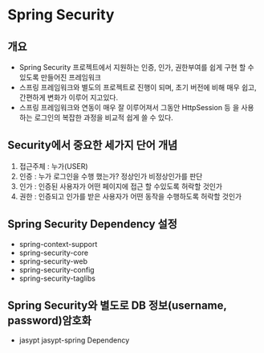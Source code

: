 # Spring Security

## 개요
* Spring Security 프로젝트에서 지원하는 인증, 인가, 권한부여를 쉽게 
구현 할 수 있도록 만들어진 프레임워크
* 스프링 프레임워크와 별도의 프로젝트로 진행이 되며, 초기 버전에 비해
매우 쉽고, 간편하게 변화가 이루어 지고있다. 
* 스프링 프레임워크와 연동이 매우 잘 이루어져서 그동안 HttpSession 등 을 사용하는 
로그인의 복잡한 과정을 비교적 쉽게 쓸 수 있다. 

## Security에서 중요한 세가지 단어 개념
1. 접근주체 : 누가(USER)
2. 인증 : 누가 로그인을 수행 했는가? 정상인가 비정상인가를 판단
3. 인가 : 인증된 사용자가 어떤 페이지에 접근 할 수있도록 허락할 것인가
4. 권한 : 인증되고 인가를 받은 사용자가 어떤 동작을 수행하도록 허락할 것인가

## Spring Security Dependency 설정
* spring-context-support
* spring-security-core 
* spring-security-web
* spring-security-config
* spring-security-taglibs

## Spring Security와 별도로 DB 정보(username, password)암호화 
* jasypt jasypt-spring Dependency
